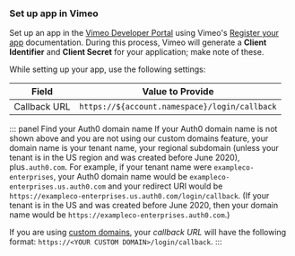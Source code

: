 ### Set up app in Vimeo

Set up an app in the [Vimeo Developer Portal](https://developer.vimeo.com/apps/new) using Vimeo's [Register your app](https://developer.vimeo.com/api/guides/start#register-your-app) documentation. During this process, Vimeo will generate a **Client Identifier** and **Client Secret** for your application; make note of these.

While setting up your app, use the following settings:

| Field | Value to Provide |
| - | - |
| Callback URL | `https://${account.namespace}/login/callback` |

::: panel Find your Auth0 domain name
If your Auth0 domain name is not shown above and you are not using our custom domains feature, your domain name is your tenant name, your regional subdomain (unless your tenant is in the US region and was created before June 2020), plus`.auth0.com`. For example, if your tenant name were `exampleco-enterprises`, your Auth0 domain name would be `exampleco-enterprises.us.auth0.com` and your redirect URI would be `https://exampleco-enterprises.us.auth0.com/login/callback`. (If your tenant is in the US and was created before June 2020, then your domain name would be `https://exampleco-enterprises.auth0.com`.)

If you are using [custom domains](https://auth0.com/docs/custom-domains), your <dfn data-key="callback">callback URL</dfn> will have the following format: `https://<YOUR CUSTOM DOMAIN>/login/callback`.
:::